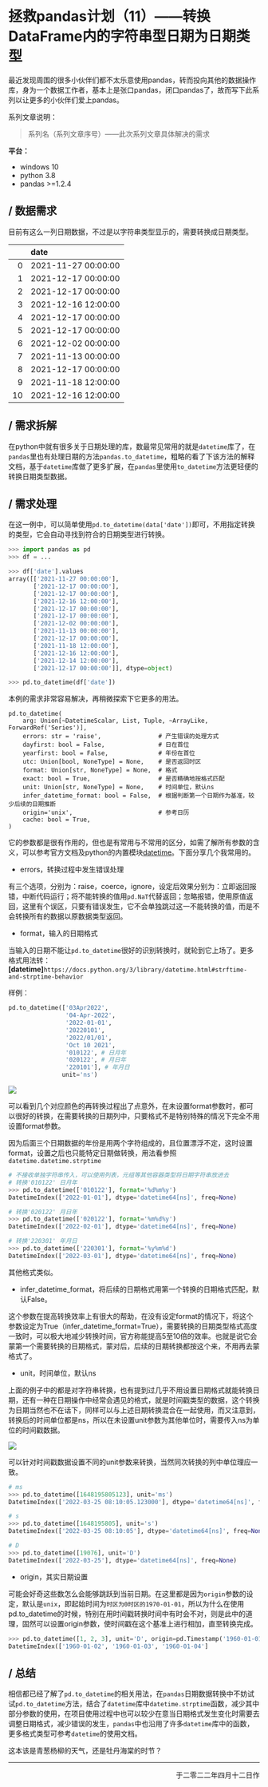 # 拯救pandas计划（11）——转换DataFrame内的字符串型日期为日期类型

最近发现周围的很多小伙伴们都不太乐意使用pandas，转而投向其他的数据操作库，身为一个数据工作者，基本上是张口pandas，闭口pandas了，故而写下此系列以让更多的小伙伴们爱上pandas。

系列文章说明：

> 系列名（系列文章序号）——此次系列文章具体解决的需求

**平台：**

- windows 10
- python 3.8
- pandas >=1.2.4

## / 数据需求

目前有这么一列日期数据，不过是以字符串类型显示的，需要转换成日期类型。

|     | date                |
| ---:|:------------------- |
| 0   | 2021-11-27 00:00:00 |
| 1   | 2021-12-17 00:00:00 |
| 2   | 2021-12-17 00:00:00 |
| 3   | 2021-12-16 12:00:00 |
| 4   | 2021-12-17 00:00:00 |
| 5   | 2021-12-17 00:00:00 |
| 6   | 2021-12-02 00:00:00 |
| 7   | 2021-11-13 00:00:00 |
| 8   | 2021-12-17 00:00:00 |
| 9   | 2021-11-18 12:00:00 |
| 10  | 2021-12-16 12:00:00 |

## / 需求拆解

在python中就有很多关于日期处理的库，数最常见常用的就是`datetime`库了，在`pandas`里也有处理日期的方法`pandas.to_datetime`，粗略的看了下该方法的解释文档，基于`datetime`库做了更多扩展，在`pandas`里使用`to_datetime`方法更轻便的转换日期类型数据。

## / 需求处理

在这一例中，可以简单使用`pd.to_datetime(data['date'])`即可，不用指定转换的类型，它会自动寻找到符合的日期类型进行转换。

```python
>>> import pandas as pd
>>> df = ...

>>> df['date'].values
array([['2021-11-27 00:00:00'],
       ['2021-12-17 00:00:00'],
       ['2021-12-17 00:00:00'],
       ['2021-12-16 12:00:00'],
       ['2021-12-17 00:00:00'],
       ['2021-12-17 00:00:00'],
       ['2021-12-02 00:00:00'],
       ['2021-11-13 00:00:00'],
       ['2021-12-17 00:00:00'],
       ['2021-11-18 12:00:00'],
       ['2021-12-16 12:00:00'],
       ['2021-12-14 12:00:00'],
       ['2021-12-17 00:00:00']], dtype=object)

>>> pd.to_datetime(df['date'])
```

本例的需求非常容易解决，再稍微探索下它更多的用法。

```shell
pd.to_datetime(
    arg: Union[~DatetimeScalar, List, Tuple, ~ArrayLike, ForwardRef('Series')],
    errors: str = 'raise',                # 产生错误的处理方式
    dayfirst: bool = False,               # 日在首位
    yearfirst: bool = False,              # 年份在首位
    utc: Union[bool, NoneType] = None,    # 是否返回时区
    format: Union[str, NoneType] = None,  # 格式
    exact: bool = True,                   # 是否精确地按格式匹配
    unit: Union[str, NoneType] = None,    # 时间单位，默认ns
    infer_datetime_format: bool = False,  # 根据判断第一个日期作为基准，较少后续的日期推断
    origin='unix',                        # 参考日历
    cache: bool = True,
)
```

它的参数都是很有作用的，但也是有常用与不常用的区分，如需了解所有参数的含义，可以参考官方文档及python的内置模块[datetime](https://docs.python.org/3/library/datetime.html#strftime-and-strptime-behavior)。下面分享几个我常用的。

- errors，转换过程中发生错误处理

有三个选项，分别为：raise，coerce，ignore，设定后效果分别为：立即返回报错，中断代码运行；将不能转换的值用`pd.NaT`代替返回；忽略报错，使用原值返回，这里有个误区，只要有错误发生，它不会单独跳过这一不能转换的值，而是不会转换所有的数据以原数据类型返回。

- format，输入的日期格式

当输入的日期不能让`pd.to_datetime`很好的识别转换时，就轮到它上场了。更多格式用法转：**[datetime]**`https://docs.python.org/3/library/datetime.html#strftime-and-strptime-behavior`

样例：

```python
pd.to_datetime(['03Apr2022', 
                '04-Apr-2022', 
                '2022-01-01', 
                '20220101', 
                '2022/01/01', 
                'Oct 10 2021', 
                '010122', # 日月年
                '020122', # 月日年
                '220101'], # 年月日
               unit='ns')
```

![](./img/pandas_save_11_1.png)

可以看到几个对应颜色的再转换过程出了点意外，在未设置format参数时，都可以很好的转换，在需要转换的日期列中，只要格式不是特别特殊的情况下完全不用设置format参数。

因为后面三个日期数据的年份是用两个字符组成的，且位置漂浮不定，这时设置format，设置之后也只能特定日期做转换，用法看参照`datetime.datetime.strptime`

```python
# 不接收单独字符串传入，可以使用列表，元组等其他容器类型将日期字符串放进去
# 转换'010122' 日月年
>>> pd.to_datetime(['010122'], format='%d%m%y')
DatetimeIndex(['2022-01-01'], dtype='datetime64[ns]', freq=None)

# 转换'020122' 月日年
>>> pd.to_datetime(['020122'], format='%m%d%y')
DatetimeIndex(['2022-02-01'], dtype='datetime64[ns]', freq=None)

# 转换'220301' 年月日
>>> pd.to_datetime(['220301'], format='%y%m%d')
DatetimeIndex(['2022-03-01'], dtype='datetime64[ns]', freq=None)
```

其他格式类似。

- infer_datetime_format，将后续的日期格式用第一个转换的日期格式匹配，默认False。

这个参数在提高转换效率上有很大的帮助，在没有设定format的情况下，将这个参数设定为True（infer_datetime_format=True），需要转换的日期类型格式高度一致时，可以极大地减少转换时间，官方称能提高5至10倍的效率。也就是说它会蒙第一个需要转换的日期格式，蒙对后，后续的日期转换都按这个来，不用再去蒙格式了。

- unit，时间单位，默认ns

上面的例子中的都是对字符串转换，也有提到过几乎不用设置日期格式就能转换日期，还有一种在日期操作中经常会遇见的格式，就是时间戳类型的数据，这个转换为日期当然也不在话下，同样可以与上述日期转换混合在一起使用，而又注意到，转换后的时间单位都是ns，所以在未设置unit参数为其他单位时，需要传入ns为单位的时间戳数据。

![](./img/pandas_save_11_2.png)

可以针对时间戳数据设置不同的unit参数来转换，当然同次转换的列中单位理应一致。

```python
# ms
>>> pd.to_datetime([1648195805123], unit='ms')
DatetimeIndex(['2022-03-25 08:10:05.123000'], dtype='datetime64[ns]', freq=None)

# s
>>> pd.to_datetime([1648195805], unit='s')
DatetimeIndex(['2022-03-25 08:10:05'], dtype='datetime64[ns]', freq=None)

# D
>>> pd.to_datetime([19076], unit='D')
DatetimeIndex(['2022-03-25'], dtype='datetime64[ns]', freq=None)
```

- origin，其实日期设置

可能会好奇这些数怎么会能够跳跃到当前日期。在这里都是因为`origin`参数的设定，默认是`unix`，即起始时间为`时区为0时区的1970-01-01`，所以为什么在使用pd.to_datetime的时候，特别在用时间戳转换时间中有时会不对，则是此中的道理，固然可以设置origin参数，使时间戳在这个基准上进行相加，直至转换完成。

```python
>>> pd.to_datetime([1, 2, 3], unit='D', origin=pd.Timestamp('1960-01-01'))
DatetimeIndex(['1960-01-02', '1960-01-03', '1960-01-04']
```

## / 总结

相信都已经了解了`pd.to_datetime`的相关用法，在`pandas`日期数据转换中不妨试试`pd.to_datetime`方法，结合了`datetime`库中`datetime.strptime`函数，减少其中部分参数的使用，在项目使用过程中也可以较少在意当日期格式发生变化时需要去调整日期格式，减少错误的发生，`pandas`中也沿用了许多`datetime`库中的函数，更多格式类型可参考`datetime`的使用文档。

这本该是青葱杨柳的天气，还是牡丹海棠的时节？

---

<p align="right">于二零二二年四月十二日作</p>

